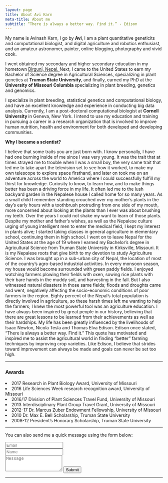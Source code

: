 ```yaml
---
layout: page
title: About Avi Karn
meta-title: About me
subtitle: “There is always a better way. Find it.” - Edison
---
```


<div id="aboutme-section">

<p class="about-text">
<span class="fa fa-briefcase about-icon"></span>
  My name is Avinash Karn, I go by <strong>Avi</strong>, I am a plant quantitative geneticits and computational biologist, and digital agriculture and robotics enthusiast, and an amateur astronomer, painter, online blogging, photography and vivid cook.
</p>

<p class="about-text">
<span class="fa fa-graduation-cap about-icon"></span>
I went obtained my secondary and higher secondary education in my hometown <a target="_blank" href="https://goo.gl/maps/vtMmZcXFWy32"> Birgunj, Nepal. </a> Next, I came to the United States to earn my Bachelor of Science degree in Agricultural Sciences, specializing in plant genetics at <strong>Truman State University</strong>, and finally, earned my PhD at the <strong> University of Missouri Columbia </strong> specializing in plant breeding, genetics and genomics.
</p>

<p class="about-text">
<span class="fa fa-glasses about-icon"></span>
I specialize in plant breeding, statistical genetics and computational biology, and have an excellent knowledge and experience in conducting big data analysis. Currently, I am a post-doctoral computational biologist at <strong> Cornell University </strong> in Geneva, New York. I intend to use my education and training in pursuing a career in a research organization that is involved to improve human nutrition, health and environment for both developed and developing communities.
</p>

<p class="about-text">
<span class="fa fa-leaf about-icon"></span>
	<strong> Why I became a scientist? </strong>

I believe that some traits you are just born with. I know personally, I have had one burning inside of me since I was very young. It was the trait that at times strayed me to trouble when I was a small boy, the very same trait that led me to take apart the television set to see how it worked, to make my own telescope to explore space firsthand, and later on took me on an adventure across the world to America where I could successfully fulfill my thirst for knowledge. Curiosity to know, to learn how, and to make things better has been a driving force in my life. It often led me to the lush backyard garden in the Nepalese house I called home for so many years. As a small child I remember standing crouched over my mother’s plants in the day’s early hours with a toothbrush protruding from one side of my mouth, more concerned about looking at the plants than I ever was about brushing my teeth. Over the years I could not shake my want to learn of those plants. Despite my mother and father’s wishes, as well as the Nepalese culture urging of young intelligent men to enter the medical field, I kept my interest in plants alive; I started taking classes in general agriculture in elementary school, continuing them in high school. I went on to leave Nepal for the United States at the age of 19 where I earned my Bachelor’s degree in Agricultural Science from Truman State University in Kirksville, Missouri. It is my Nepalese roots that give birth to my devotion to study Agriculture Science. I was brought up in a sub-urban city of Nepal, the location of most of the country’s agro-based industrial activities. In every monsoon season, my house would become surrounded with green paddy fields. I enjoyed watching farmers plowing their fields with oxen, sowing rice plants with their bare hands in the muddy soil, and harvesting in the fall. But I also witnessed natural disasters in those same fields; floods and droughts came and went, negatively affecting the socio-economic conditions of poor farmers in the region. Eighty percent of the Nepal’s total population is directly involved in agriculture, so these harsh times left me wanting to help the farmers; I knew the most powerful tool was an agriculture education. I have always been inspired by great people in our history, believing that there are great lessons to be learned from their achievements as well as their hardships. My life has been greatly influenced by the livelihoods of Isaac Newton, Nicola Tesla and Thomas Elva Edison. Edison once stated, “There is always a better way. Find it.” This quote has motivated and inspired me to assist the agricultural world in finding “better” farming techniques by improving crop varieties. Like Edison, I believe that strides toward improvement can always be made and goals can never be set too high.
</p>	
<hr>

<h3>Awards </h3>
<p class="about-text">
<span class="fa fa-award about-icon"></span>
<li>2017 Research in Plant Biology Award, University of Missouri</li>
<li>2016 Life Sciences Week research recognition award, University of Missouri</li>
<li>2016/17 Division of Plant Sciences Travel Fund, University of Missouri</li>
<li>2013 Interdisciplinary Plant Group Travel Grant, University of Missouri</li>
<li>2012-17 Dr. Marcus Zuber Endowment Fellowship, University of Missouri</li>
<li>2010 Dr. Max E. Bell Scholarship, Truman State University</li>
<li>2008-12 President’s Honorary Scholarship, Truman State University</li>
</p>



<hr>
<form action="https://formspree.io/akarn@mail.missouri.edu" method="POST" class="form" id="contact-form">
  <span class="fa fa-envelope about-icon"></span> <p>You can also send me a quick message using the form below:</p>
  <div class="row">
    <div class="col-xs-6">
      <input type="email" name="_replyto" class="form-control input-lg" placeholder="Email" title="Email">
    </div>
    <div class="col-xs-6">
      <input type="text" name="name" class="form-control input-lg" placeholder="Name" title="Name">
    </div>
  </div>
  <input type="hidden" name="_subject" value="New submission from AviKarn.com">
  <textarea type="text" name="content" class="form-control input-lg" placeholder="Message" title="Message" required="required" rows="3"></textarea>
  <input type="text" name="_gotcha" style="display:none">
  <input type="hidden" name="_next" value="./aboutme?message=Your message was sent successfully, thanks!" />
  <button type="submit" class="btn btn-lg btn-primary">Submit</button>
</form>

<hr>

<p><script type="text/javascript" src="//ra.revolvermaps.com/0/0/6.js?i=0rn8vq73z9x&amp;m=7&amp;c=ff0000&amp;cr1=ffffff&amp;f=arial&amp;l=1" async="async"></script></p>

<script async src="//pagead2.googlesyndication.com/pagead/js/adsbygoogle.js"></script>
<script>
  (adsbygoogle = window.adsbygoogle || []).push({
    google_ad_client: "ca-pub-5126027065024936",
    enable_page_level_ads: true
  });
</script>

<!-- Global site tag (gtag.js) - Google Analytics -->
<script async src="https://www.googletagmanager.com/gtag/js?id=UA-123359651-1"></script>
<script>
  window.dataLayer = window.dataLayer || [];
  function gtag(){dataLayer.push(arguments);}
  gtag('js', new Date());
  gtag('config', 'UA-123359651-1');
</script>

